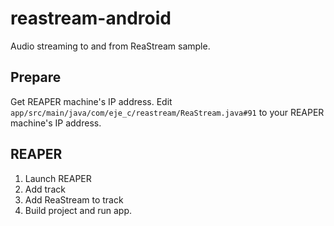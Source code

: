 # reastream-android
Audio streaming to and from ReaStream sample.

## Prepare

Get REAPER machine's IP address. Edit `app/src/main/java/com/eje_c/reastream/ReaStream.java#91` to your REAPER machine's IP address.

## REAPER

1. Launch REAPER
2. Add track
3. Add ReaStream to track
4. Build project and run app.
